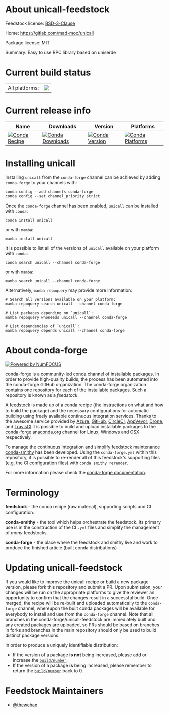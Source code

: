 About unicall-feedstock
=======================

Feedstock license: [BSD-3-Clause](https://github.com/conda-forge/unicall-feedstock/blob/main/LICENSE.txt)

Home: https://gitlab.com/mad-moo/unicall

Package license: MIT

Summary: Easy to use RPC library based on uniserde

Current build status
====================


<table><tr><td>All platforms:</td>
    <td>
      <a href="https://dev.azure.com/conda-forge/feedstock-builds/_build/latest?definitionId=22756&branchName=main">
        <img src="https://dev.azure.com/conda-forge/feedstock-builds/_apis/build/status/unicall-feedstock?branchName=main">
      </a>
    </td>
  </tr>
</table>

Current release info
====================

| Name | Downloads | Version | Platforms |
| --- | --- | --- | --- |
| [![Conda Recipe](https://img.shields.io/badge/recipe-unicall-green.svg)](https://anaconda.org/conda-forge/unicall) | [![Conda Downloads](https://img.shields.io/conda/dn/conda-forge/unicall.svg)](https://anaconda.org/conda-forge/unicall) | [![Conda Version](https://img.shields.io/conda/vn/conda-forge/unicall.svg)](https://anaconda.org/conda-forge/unicall) | [![Conda Platforms](https://img.shields.io/conda/pn/conda-forge/unicall.svg)](https://anaconda.org/conda-forge/unicall) |

Installing unicall
==================

Installing `unicall` from the `conda-forge` channel can be achieved by adding `conda-forge` to your channels with:

```
conda config --add channels conda-forge
conda config --set channel_priority strict
```

Once the `conda-forge` channel has been enabled, `unicall` can be installed with `conda`:

```
conda install unicall
```

or with `mamba`:

```
mamba install unicall
```

It is possible to list all of the versions of `unicall` available on your platform with `conda`:

```
conda search unicall --channel conda-forge
```

or with `mamba`:

```
mamba search unicall --channel conda-forge
```

Alternatively, `mamba repoquery` may provide more information:

```
# Search all versions available on your platform:
mamba repoquery search unicall --channel conda-forge

# List packages depending on `unicall`:
mamba repoquery whoneeds unicall --channel conda-forge

# List dependencies of `unicall`:
mamba repoquery depends unicall --channel conda-forge
```


About conda-forge
=================

[![Powered by
NumFOCUS](https://img.shields.io/badge/powered%20by-NumFOCUS-orange.svg?style=flat&colorA=E1523D&colorB=007D8A)](https://numfocus.org)

conda-forge is a community-led conda channel of installable packages.
In order to provide high-quality builds, the process has been automated into the
conda-forge GitHub organization. The conda-forge organization contains one repository
for each of the installable packages. Such a repository is known as a *feedstock*.

A feedstock is made up of a conda recipe (the instructions on what and how to build
the package) and the necessary configurations for automatic building using freely
available continuous integration services. Thanks to the awesome service provided by
[Azure](https://azure.microsoft.com/en-us/services/devops/), [GitHub](https://github.com/),
[CircleCI](https://circleci.com/), [AppVeyor](https://www.appveyor.com/),
[Drone](https://cloud.drone.io/welcome), and [TravisCI](https://travis-ci.com/)
it is possible to build and upload installable packages to the
[conda-forge](https://anaconda.org/conda-forge) [anaconda.org](https://anaconda.org/)
channel for Linux, Windows and OSX respectively.

To manage the continuous integration and simplify feedstock maintenance
[conda-smithy](https://github.com/conda-forge/conda-smithy) has been developed.
Using the ``conda-forge.yml`` within this repository, it is possible to re-render all of
this feedstock's supporting files (e.g. the CI configuration files) with ``conda smithy rerender``.

For more information please check the [conda-forge documentation](https://conda-forge.org/docs/).

Terminology
===========

**feedstock** - the conda recipe (raw material), supporting scripts and CI configuration.

**conda-smithy** - the tool which helps orchestrate the feedstock.
                   Its primary use is in the construction of the CI ``.yml`` files
                   and simplify the management of *many* feedstocks.

**conda-forge** - the place where the feedstock and smithy live and work to
                  produce the finished article (built conda distributions)


Updating unicall-feedstock
==========================

If you would like to improve the unicall recipe or build a new
package version, please fork this repository and submit a PR. Upon submission,
your changes will be run on the appropriate platforms to give the reviewer an
opportunity to confirm that the changes result in a successful build. Once
merged, the recipe will be re-built and uploaded automatically to the
`conda-forge` channel, whereupon the built conda packages will be available for
everybody to install and use from the `conda-forge` channel.
Note that all branches in the conda-forge/unicall-feedstock are
immediately built and any created packages are uploaded, so PRs should be based
on branches in forks and branches in the main repository should only be used to
build distinct package versions.

In order to produce a uniquely identifiable distribution:
 * If the version of a package **is not** being increased, please add or increase
   the [``build/number``](https://docs.conda.io/projects/conda-build/en/latest/resources/define-metadata.html#build-number-and-string).
 * If the version of a package **is** being increased, please remember to return
   the [``build/number``](https://docs.conda.io/projects/conda-build/en/latest/resources/define-metadata.html#build-number-and-string)
   back to 0.

Feedstock Maintainers
=====================

* [@thewchan](https://github.com/thewchan/)

